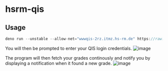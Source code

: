 # hsrm-qis

## Usage

```js
deno run --unstable --allow-net="wwwqis-2rz.itmz.hs-rm.de" https://raw.githubusercontent.com/Cazka/hsrm-qis/main/main.ts
```

You will then be prompted to enter your QIS login credentials.
![image](https://user-images.githubusercontent.com/30176357/129283321-aef16adf-8f1f-4bcc-9ee0-45fea7a88d8b.png)

The program will then fetch your grades continously and notify you by displaying a notification when it found a new grade.
![image](https://user-images.githubusercontent.com/30176357/129283842-a0741835-5314-4b28-8537-5ae12ddf1e87.png)
